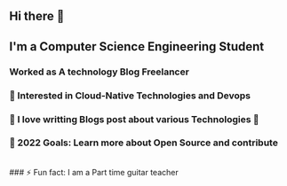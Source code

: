 ## Hi there 👋
## I'm a Computer Science Engineering Student</br>
### Worked as A technology Blog Freelancer</br>
### 🔭 Interested in Cloud-Native Technologies and Devops</br>
### 🌱 I love writting Blogs post about various Technologies 🤣</br>
### 🥅 2022 Goals: Learn more about Open Source and contribute</br>
<br>### ⚡ Fun fact: I am a Part time  guitar teacher</br>
